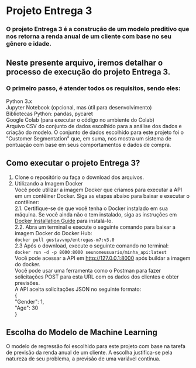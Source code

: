 # Projeto Entrega 3
### O projeto Entrega 3 é a construção de um modelo preditivo que nos retorna a renda anual de um cliente com base no seu gênero e idade.
## Neste presente arquivo, iremos detalhar o processo de execução do projeto Entrega 3.
### O primeiro passo, é atender todos os requisitos, sendo eles: 
Python 3.x <br>
Jupyter Notebook (opcional, mas útil para desenvolvimento) <br>
Bibliotecas Python: pandas, pycaret <br>
Google Colab (para executar o código no ambiente do Colab) <br>
Arquivo CSV do conjunto de dados escolhido para a análise dos dados e criação do modelo. O conjunto de dados escolhido para este projeto foi o "Customer Segmentation" que, em suma, nos mostra um sistema de pontuação com base em seus comportamentos e dados de compra.
## Como executar o projeto Entrega 3?
1. Clone o repositório ou faça o download dos arquivos. <br>
2. Utilizando a Imagem Docker <br>
Você pode utilizar a imagem Docker que criamos para executar a API em um contêiner Docker. Siga as etapas abaixo para baixar e executar o contêiner: <br>
2.1. Certifique-se de que você tenha o Docker instalado em sua máquina. Se você ainda não o tem instalado, siga as instruções em [Docker Installation Guide](https://docs.docker.com/get-docker/) para instalá-lo. <br>
2.2. Abra um terminal e execute o seguinte comando para baixar a imagem Docker do Docker Hub: <br>
`docker pull gustavvnp/entregas-m7:v3.0` <br>
2.3 Após o download, execute o seguinte comando no terminal: <br>
`docker run -d -p 8000:8000 seunomeusuario/minha_api:latest` <br>
Você pode acessar a API em http://127.0.0.1:8000 após buildar a imagem do docker. <br>
Você pode usar uma ferramenta como o Postman para fazer solicitações POST para esta URL com os dados dos clientes e obter previsões.<br>
A API aceita solicitações JSON no seguinte formato: <br>
{ <br>
    "Gender": 1, <br>
    "Age": 30 <br>
}
## Escolha do Modelo de Machine Learning
O modelo de regressão foi escolhido para este projeto com base na tarefa de previsão da renda anual de um cliente. A escolha justifica-se pela natureza de seu problema, a previsão de uma variável contínua.
